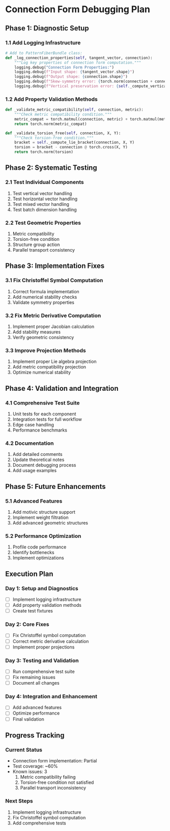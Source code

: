 # Connection Form Debugging Plan

## Phase 1: Diagnostic Setup

### 1.1 Add Logging Infrastructure
```python
# Add to PatternFiberBundle class:
def _log_connection_properties(self, tangent_vector, connection):
    """Log key properties of connection form computation."""
    logging.debug("Connection Form Properties:")
    logging.debug(f"Input shape: {tangent_vector.shape}")
    logging.debug(f"Output shape: {connection.shape}")
    logging.debug(f"Skew-symmetry error: {torch.norm(connection + connection.transpose(-2,-1))}")
    logging.debug(f"Vertical preservation error: {self._compute_vertical_error(tangent_vector, connection)}")
```

### 1.2 Add Property Validation Methods
```python
def _validate_metric_compatibility(self, connection, metric):
    """Check metric compatibility condition."""
    metric_compat = torch.matmul(connection, metric) + torch.matmul(metric, connection.transpose(-2,-1))
    return torch.norm(metric_compat)

def _validate_torsion_free(self, connection, X, Y):
    """Check torsion-free condition."""
    bracket = self._compute_lie_bracket(connection, X, Y)
    torsion = bracket - connection @ torch.cross(X, Y)
    return torch.norm(torsion)
```

## Phase 2: Systematic Testing

### 2.1 Test Individual Components
1. Test vertical vector handling
2. Test horizontal vector handling
3. Test mixed vector handling
4. Test batch dimension handling

### 2.2 Test Geometric Properties
1. Metric compatibility
2. Torsion-free condition
3. Structure group action
4. Parallel transport consistency

## Phase 3: Implementation Fixes

### 3.1 Fix Christoffel Symbol Computation
1. Correct formula implementation
2. Add numerical stability checks
3. Validate symmetry properties

### 3.2 Fix Metric Derivative Computation
1. Implement proper Jacobian calculation
2. Add stability measures
3. Verify geometric consistency

### 3.3 Improve Projection Methods
1. Implement proper Lie algebra projection
2. Add metric compatibility projection
3. Optimize numerical stability

## Phase 4: Validation and Integration

### 4.1 Comprehensive Test Suite
1. Unit tests for each component
2. Integration tests for full workflow
3. Edge case handling
4. Performance benchmarks

### 4.2 Documentation
1. Add detailed comments
2. Update theoretical notes
3. Document debugging process
4. Add usage examples

## Phase 5: Future Enhancements

### 5.1 Advanced Features
1. Add motivic structure support
2. Implement weight filtration
3. Add advanced geometric structures

### 5.2 Performance Optimization
1. Profile code performance
2. Identify bottlenecks
3. Implement optimizations

## Execution Plan

### Day 1: Setup and Diagnostics
- [ ] Implement logging infrastructure
- [ ] Add property validation methods
- [ ] Create test fixtures

### Day 2: Core Fixes
- [ ] Fix Christoffel symbol computation
- [ ] Correct metric derivative calculation
- [ ] Implement proper projections

### Day 3: Testing and Validation
- [ ] Run comprehensive test suite
- [ ] Fix remaining issues
- [ ] Document all changes

### Day 4: Integration and Enhancement
- [ ] Add advanced features
- [ ] Optimize performance
- [ ] Final validation

## Progress Tracking

### Current Status
- Connection form implementation: Partial
- Test coverage: ~60%
- Known issues: 3
  1. Metric compatibility failing
  2. Torsion-free condition not satisfied
  3. Parallel transport inconsistency

### Next Steps
1. Implement logging infrastructure
2. Fix Christoffel symbol computation
3. Add comprehensive tests 